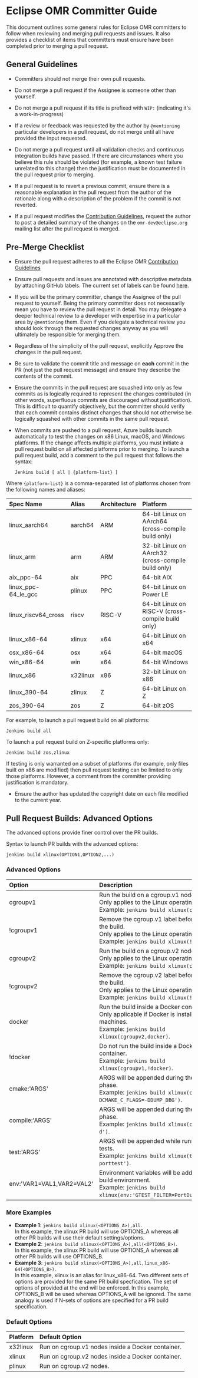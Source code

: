 <!--
Copyright (c) 2018, 2022 IBM Corp. and others

This program and the accompanying materials are made available under
the terms of the Eclipse Public License 2.0 which accompanies this
distribution and is available at http://eclipse.org/legal/epl-2.0
or the Apache License, Version 2.0 which accompanies this distribution
and is available at https://www.apache.org/licenses/LICENSE-2.0.

This Source Code may also be made available under the following Secondary
Licenses when the conditions for such availability set forth in the
Eclipse Public License, v. 2.0 are satisfied: GNU General Public License,
version 2 with the GNU Classpath Exception [1] and GNU General Public
License, version 2 with the OpenJDK Assembly Exception [2].

[1] https://www.gnu.org/software/classpath/license.html
[2] http://openjdk.java.net/legal/assembly-exception.html

SPDX-License-Identifier: EPL-2.0 OR Apache-2.0 OR GPL-2.0 WITH Classpath-exception-2.0 OR LicenseRef-GPL-2.0 WITH Assembly-exception
-->

# Eclipse OMR Committer Guide

This document outlines some general rules for Eclipse OMR committers to
follow when reviewing and merging pull requests and issues.  It also provides
a checklist of items that committers must ensure have been completed prior to
merging a pull request.


## General Guidelines

* Committers should not merge their own pull requests.

* Do not merge a pull request if the Assignee is someone other than yourself.

* Do not merge a pull request if its title is prefixed with `WIP:` (indicating
it's a work-in-progress)

* If a review or feedback was requested by the author by `@mentioning` particular
developers in a pull request, do not merge until all have provided the input
requested.

* Do not merge a pull request until all validation checks and continuous
integration builds have passed.  If there are circumstances where you believe
this rule should be violated (for example, a known test failure unrelated to
this change) then the justification must be documented in the pull request
prior to merging.

* If a pull request is to revert a previous commit, ensure there is a reasonable
explanation in the pull request from the author of the rationale along with a
description of the problem if the commit is not reverted.

* If a pull request modifies the [Contribution Guidelines](https://github.com/eclipse/omr/blob/master/CONTRIBUTING.md),
request the author to post a detailed summary of the changes on the
`omr-dev@eclipse.org` mailing list after the pull request is merged.


## Pre-Merge Checklist

* Ensure the pull request adheres to all the Eclipse OMR [Contribution Guidelines](https://github.com/eclipse/omr/blob/master/CONTRIBUTING.md)

* Ensure pull requests and issues are annotated with descriptive metadata by
attaching GitHub labels.  The current set of labels can be found [here](https://github.com/eclipse/omr/labels).

* If you will be the primary committer, change the Assignee of the pull request
to yourself.  Being the primary committer does not necessarily mean you have to
review the pull request in detail.  You may delegate a deeper technical review
to a developer with expertise in a particular area by `@mentioning` them.  Even
if you delegate a technical review you should look through the requested changes
anyway as you will ultimately be responsible for merging them.

* Regardless of the simplicity of the pull request, explicitly Approve the
changes in the pull request.

* Be sure to validate the commit title and message on **each** commit in the PR (not
just the pull request message) and ensure they describe the contents of the commit.

* Ensure the commits in the pull request are squashed into only as few commits as
is logically required to represent the changes contributed (in other words, superfluous
commits are discouraged without justification).  This is difficult to quantify
objectively, but the committer should verify that each commit contains distinct
changes that should not otherwise be logically squashed with other commits in the
same pull request.

* When commits are pushed to a pull request, Azure builds launch
automatically to test the changes on x86 Linux, macOS, and Windows platforms.
If the change affects multiple platforms, you must initiate a pull
request build on all affected platforms prior to merging.  To launch a pull request
build, add a comment to the pull request that follows the syntax:
   ```
   Jenkins build [ all | {platform-list} ]
   ```
Where `{platform-list}` is a comma-separated list of platforms chosen from the
following names and aliases:

| Spec Name           | Alias    | Architecture   | Platform                                           |
| :--------           | :----    | :-----------   | :-------                                           |
| linux_aarch64       | aarch64  | ARM            | 64-bit Linux on AArch64 (cross-compile build only) |
| linux_arm           | arm      | ARM            | 32-bit Linux on AArch32 (cross-compile build only) |
| aix_ppc-64          | aix      | PPC            | 64-bit AIX                                         |
| linux_ppc-64_le_gcc | plinux   | PPC            | 64-bit Linux on Power LE                           |
| linux_riscv64_cross | riscv    | RISC-V         | 64-bit Linux on RISC-V (cross-compile build only)  |
| linux_x86-64        | xlinux   | x64            | 64-bit Linux on x64                                |
| osx_x86-64          | osx      | x64            | 64-bit macOS                                       |
| win_x86-64          | win      | x64            | 64-bit Windows                                     |
| linux_x86           | x32linux | x86            | 32-bit Linux on x86                                |
| linux_390-64        | zlinux   | Z              | 64-bit Linux on Z                                  |
| zos_390-64          | zos      | Z              | 64-bit zOS                                         |

   For example, to launch a pull request build on all platforms:
   ```
   Jenkins build all
   ```
   To launch a pull request build on Z-specific platforms only:
   ```
   Jenkins build zos,zlinux
   ```
   If testing is only warranted on a subset of platforms (for example, only files
built on x86 are modified) then pull request testing can be limited to only those
platforms.  However, a comment from the committer providing justification is
mandatory.

* Ensure the author has updated the copyright date on each file modified to the
current year.

## Pull Request Builds: Advanced Options

The advanced options provide finer control over the PR builds.

   Syntax to launch PR builds with the advanced options:
   ```
   jenkins build xlinux(OPTION1,OPTION2,...)
   ```

### Advanced Options

| Option | Description |
| :----- | :---------- |
| cgroupv1 | Run the build on a cgroup.v1 node. <br />Only applies to the Linux operating system. <br />Example: `jenkins build xlinux(cgroupv1)`. |
| !cgroupv1 | Remove the cgroup.v1 label before running the build. <br />Only applies to the Linux operating system. <br />Example: `jenkins build xlinux(!cgroupv1)`. |
| cgroupv2 | Run the build on a cgroup.v2 node. <br />Only applies to the Linux operating system. <br />Example: `jenkins build xlinux(cgroupv2)`. |
| !cgroupv2 | Remove the cgroup.v2 label before running the build. <br />Only applies to the Linux operating system. <br />Example: `jenkins build xlinux(!cgroupv2)`. |
| docker | Run the build inside a Docker container. <br />Only applicable if Docker is installed on the machines. <br />Example: `jenkins build xlinux(cgroupv2,docker)`. |
| !docker | Do not run the build inside a Docker container. <br />Example: `jenkins build xlinux(cgroupv1,!docker)`. |
| cmake:'ARGS' | ARGS will be appended during the configure phase. <br />Example: `jenkins build xlinux(cmake:'-DCMAKE_C_FLAGS=-DDUMP_DBG')`. |
| compile:'ARGS' | ARGS will be appended during the compile phase. <br />Example: `jenkins build xlinux(compile:'-d')`. |
| test:'ARGS' | ARGS will be appended while running the tests. <br />Example: `jenkins build xlinux(test:'-R porttest')`. |
| env:'VAR1=VAL1,VAR2=VAL2' | Environment variables will be added to the build environment. <br />Example: `jenkins build xlinux(env:'GTEST_FILTER=PortDumpTest.*')`. |

### More Examples

* **Example 1**: `jenkins build xlinux(<OPTIONS_A>),all`. <br />In this example, the xlinux
PR build will use OPTIONS_A whereas all other PR builds will use their default
settings/options.
* **Example 2**: `jenkins build xlinux(<OPTIONS_A>),all(<OPTIONS_B>)`. <br />In this example,
the xlinux PR build will use OPTIONS_A whereas all other PR builds will use OPTIONS_B.
* **Example 3**: `jenkins build xlinux(<OPTIONS_A>),all,linux_x86-64(<OPTIONS_B>)`. <br />In
this example, xlinux is an alias for linux_x86-64. Two different sets of options are
provided for the same PR build specfication. The set of options of provided at the end
will be enforced. In this example, OPTIONS_B will be used whereas OPTIONS_A will be
ignored. The same analogy is used if N-sets of options are specified for a PR build
specification.

### Default Options

| Platform | Default Option |
| :------- | :------------- |
| x32linux | Run on cgroup.v1 nodes inside a Docker container. |
| xlinux | Run on cgroup.v2 nodes inside a Docker container. |
| plinux | Run on cgroup.v2 nodes. |
